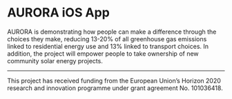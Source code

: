 # AURORA iOS App

AURORA is demonstrating how people can make a difference through the choices they make, reducing 13-20% of all greenhouse gas emissions linked to residential energy use and 13% linked to transport choices. In addition, the project will empower people to take ownership of new community solar energy projects.

---

This project has received funding from the European Union’s Horizon 2020 research and innovation programme under grant agreement No. 101036418.
